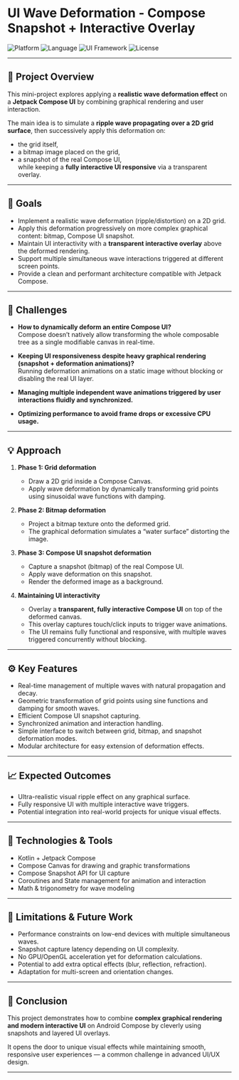 # UI Wave Deformation - Compose Snapshot + Interactive Overlay

![Platform](https://img.shields.io/badge/platform-Android-green?logo=android)
![Language](https://img.shields.io/badge/language-Kotlin-orange?logo=kotlin)
![UI Framework](https://img.shields.io/badge/UI-Jetpack%20Compose-blue?logo=jetpack-compose)
![License](https://img.shields.io/badge/license-MIT-lightgrey)

---

## 🚀 Project Overview

This mini-project explores applying a **realistic wave deformation effect** on a **Jetpack Compose UI** by combining graphical rendering and user interaction.

The main idea is to simulate a **ripple wave propagating over a 2D grid surface**, then successively apply this deformation on:  
- the grid itself,  
- a bitmap image placed on the grid,  
- a snapshot of the real Compose UI,  
while keeping a **fully interactive UI responsive** via a transparent overlay.

---

## 🎯 Goals

- Implement a realistic wave deformation (ripple/distortion) on a 2D grid.  
- Apply this deformation progressively on more complex graphical content: bitmap, Compose UI snapshot.  
- Maintain UI interactivity with a **transparent interactive overlay** above the deformed rendering.  
- Support multiple simultaneous wave interactions triggered at different screen points.  
- Provide a clean and performant architecture compatible with Jetpack Compose.

---

## 🧩 Challenges

- **How to dynamically deform an entire Compose UI?**  
  Compose doesn’t natively allow transforming the whole composable tree as a single modifiable canvas in real-time.

- **Keeping UI responsiveness despite heavy graphical rendering (snapshot + deformation animations)?**  
  Running deformation animations on a static image without blocking or disabling the real UI layer.

- **Managing multiple independent wave animations triggered by user interactions fluidly and synchronized.**

- **Optimizing performance to avoid frame drops or excessive CPU usage.**

---

## 💡 Approach

1. **Phase 1: Grid deformation**  
   - Draw a 2D grid inside a Compose Canvas.  
   - Apply wave deformation by dynamically transforming grid points using sinusoidal wave functions with damping.

2. **Phase 2: Bitmap deformation**  
   - Project a bitmap texture onto the deformed grid.  
   - The graphical deformation simulates a “water surface” distorting the image.

3. **Phase 3: Compose UI snapshot deformation**  
   - Capture a snapshot (bitmap) of the real Compose UI.  
   - Apply wave deformation on this snapshot.  
   - Render the deformed image as a background.

4. **Maintaining UI interactivity**  
   - Overlay a **transparent, fully interactive Compose UI** on top of the deformed canvas.  
   - This overlay captures touch/click inputs to trigger wave animations.  
   - The UI remains fully functional and responsive, with multiple waves triggered concurrently without blocking.

---

## ⚙️ Key Features

- Real-time management of multiple waves with natural propagation and decay.  
- Geometric transformation of grid points using sine functions and damping for smooth waves.  
- Efficient Compose UI snapshot capturing.  
- Synchronized animation and interaction handling.  
- Simple interface to switch between grid, bitmap, and snapshot deformation modes.  
- Modular architecture for easy extension of deformation effects.

---

## 📈 Expected Outcomes

- Ultra-realistic visual ripple effect on any graphical surface.  
- Fully responsive UI with multiple interactive wave triggers.  
- Potential integration into real-world projects for unique visual effects.

---

## 🔧 Technologies & Tools

- Kotlin + Jetpack Compose  
- Compose Canvas for drawing and graphic transformations  
- Compose Snapshot API for UI capture  
- Coroutines and State management for animation and interaction  
- Math & trigonometry for wave modeling  

---

## 🚧 Limitations & Future Work

- Performance constraints on low-end devices with multiple simultaneous waves.  
- Snapshot capture latency depending on UI complexity.  
- No GPU/OpenGL acceleration yet for deformation calculations.  
- Potential to add extra optical effects (blur, reflection, refraction).  
- Adaptation for multi-screen and orientation changes.

---

## 🧠 Conclusion

This project demonstrates how to combine **complex graphical rendering and modern interactive UI** on Android Compose by cleverly using snapshots and layered UI overlays.

It opens the door to unique visual effects while maintaining smooth, responsive user experiences — a common challenge in advanced UI/UX design.

---
